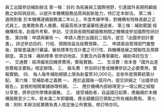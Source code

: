 員工出國參訪補助辦法
第一條：目的
為拓展員工國際視野，引進國外長期照顧服務之新知與技術，以提升本機構服務品質與創新能力，特訂定本辦法。
第二條：適用對象
於本機構連續服務滿二年以上，年度考績甲等，對機構有特殊貢獻之正式員工，由業務負責人推薦，經最高核決會議審核通過者。
第三條：補助範圍
經機構核准，赴國外考察、參訪、交流與長期照顧服務相關之機構或參加國際性研討會。
第四條：申請與審核
一、 申請人應於出國前二個月，提交「出國參訪計畫書」，詳述參訪目的、行程、預期效益及經費預算。
二、 申請案由管理部門彙整後，提報會議進行審議，審核標準包含計畫之可行性、與機構發展之關聯性及預算額度。
第五條：補助標準
依參訪地區、天數及內容專案審批，補助項目包含：
一、 交通費：經濟艙來回機票費用，實報實銷。
二、 生活費：依本會「國外出差旅費報支要點」規定辦理。
三、 報名費：參加研討會或機構參訪之必要費用，實報實銷。
四、 每人每年補助總額上限為新臺幣30,000元，並依年度預算統籌分配。
第六條：受補助者之義務
一、 應於返國後一個月內，提交詳細之「出國參訪報告」，並檢附相關單據辦理核銷。
二、 應於機構內部辦理至少一場公開之經驗分享會，將參訪所學傳承擴散。
三、 接受補助者，自返國日起算，應繼續於本機構服務至少二年。若未滿二年即離職，應全額繳回已領取之所有補助費用。
第七條：附則
本辦法經業務負責人核定後公布實施，修訂時亦同。
